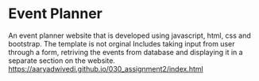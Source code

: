 # Event Planner
An event planner website that is developed using javascript, html, css and bootstrap. 
The template is not orginal
Includes taking input from user through a form, retriving the events from database and displaying it in a separate section on the website.
https://aaryadwivedi.github.io/030_assignment2/index.html
